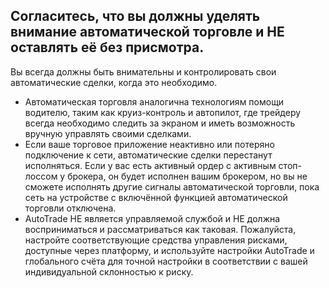## Согласитесь, что вы должны уделять внимание автоматической торговле и НЕ оставлять её без присмотра.

Вы всегда должны быть внимательны и контролировать свои автоматические сделки, когда это необходимо.
- Автоматическая торговля аналогична технологиям помощи водителю, таким как круиз-контроль и автопилот, где трейдеру всегда необходимо следить за экраном и иметь возможность вручную управлять своими сделками.
- Если ваше торговое приложение неактивно или потеряно подключение к сети, автоматические сделки перестанут исполняться. Если у вас есть активный ордер с активным стоп-лоссом у брокера, он будет исполнен вашим брокером, но вы не сможете исполнять другие сигналы автоматической торговли, пока сеть на устройстве с включённой функцией автоматической торговли отключена.
- AutoTrade НЕ является управляемой службой и НЕ должна восприниматься и рассматриваться как таковая. Пожалуйста, настройте соответствующие средства управления рисками, доступные через платформу, и используйте настройки AutoTrade и глобального счёта для точной настройки в соответствии с вашей индивидуальной склонностью к риску.